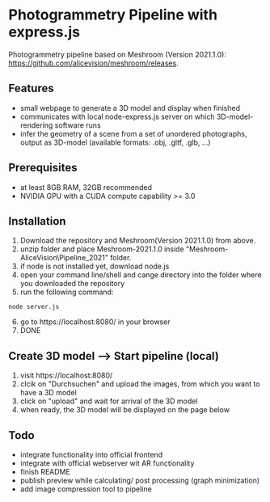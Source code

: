 # Photogrammetry Pipeline with express.js

Photogrammetry pipeline based on Meshroom (Version 2021.1.0): https://github.com/alicevision/meshroom/releases.

## Features

 - small webpage to generate a 3D model and display when finished
 - communicates with local node-express.js server on which 3D-model-rendering software runs
 - infer the geometry of a scene from a set of unordered photographs, output as 3D-model (available formats: .obj, .gltf, .glb, ...)

## Prerequisites

- at least 8GB RAM, 32GB recommended
- NVIDIA GPU with a CUDA compute capability >= 3.0

## Installation

 1. Download the repository and Meshroom(Version 2021.1.0) from above.
 2. unzip folder and place Meshroom-2021.1.0 inside "Meshroom-AliceVision\Pipeline_2021" folder.
 3. if node is not installed yet, download node.js
 4. open your command line/shell and cange directory into the folder where you downloaded the repository
 5. run the following command:

 ````
node server.js
````
 6. go to https://localhost:8080/ in your browser
 7. DONE

## Create 3D model --> Start pipeline (local)

1. visit https://localhost:8080/ 
2. clcik on "Durchsuchen" and upload the images, from which you want to have a 3D model
3. click on "upload" and wait for arrival of the 3D model
4. when ready, the 3D model will be displayed on the page below

## Todo

- integrate functionality into official frontend
- integrate with official webserver wit AR functionality
- finish README
- publish preview while calculating/ post processing (graph minimization)
- add image compression tool to pipeline
